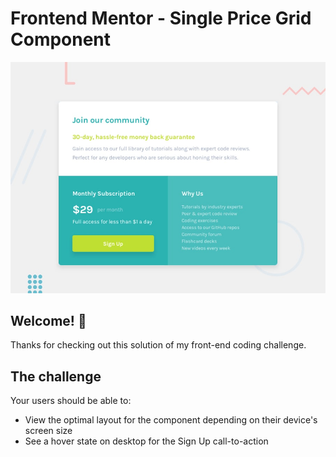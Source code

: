 # Frontend Mentor - Single Price Grid Component

![Design preview for the Single Price Grid Component coding challenge](./design/desktop-preview.jpg)

## Welcome! 👋

Thanks for checking out this solution of my front-end coding challenge.


## The challenge

Your users should be able to:

- View the optimal layout for the component depending on their device's screen size
- See a hover state on desktop for the Sign Up call-to-action
